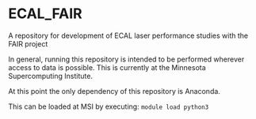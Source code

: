 # ECAL_FAIR
A repository for development of ECAL laser performance studies with the FAIR project

In general, running this repository is intended to be performed wherever access to data is possible. This is currently at the Minnesota Supercomputing Institute.

At this point the only dependency of this repository is Anaconda.

This can be loaded at MSI by executing:
```module load python3```
